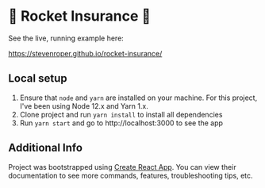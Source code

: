 # 🚀 Rocket Insurance 🚀

See the live, running example here:

https://stevenroper.github.io/rocket-insurance/

## Local setup

1. Ensure that `node` and `yarn` are installed on your machine. For this project, I've been using Node 12.x and Yarn 1.x.
1. Clone project and run `yarn install` to install all dependencies
1. Run `yarn start` and go to http://localhost:3000 to see the app

## Additional Info

Project was bootstrapped using [Create React App](https://create-react-app.dev/). You can view their documentation to see more commands, features, troubleshooting tips, etc.
